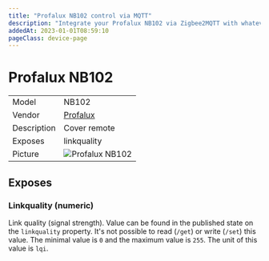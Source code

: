 ```yaml
---
title: "Profalux NB102 control via MQTT"
description: "Integrate your Profalux NB102 via Zigbee2MQTT with whatever smart home infrastructure you are using without the vendor's bridge or gateway."
addedAt: 2023-01-01T08:59:10
pageClass: device-page
---
```


<!-- !!!! -->
<!-- ATTENTION: This file is auto-generated through docgen! -->
<!-- You can only edit the "Notes"-Section between the two comment lines "Notes BEGIN" and "Notes END". -->
<!-- Do not use h1 or h2 heading within "## Notes"-Section. -->
<!-- !!!! -->

# Profalux NB102

|     |     |
|-----|-----|
| Model | NB102  |
| Vendor  | [Profalux](/supported-devices/#v=Profalux)  |
| Description | Cover remote |
| Exposes | linkquality |
| Picture | ![Profalux NB102](https://www.zigbee2mqtt.io/images/devices/NB102.png) |


<!-- Notes BEGIN: You can edit here. Add "## Notes" headline if not already present. -->


<!-- Notes END: Do not edit below this line -->




## Exposes

### Linkquality (numeric)
Link quality (signal strength).
Value can be found in the published state on the `linkquality` property.
It's not possible to read (`/get`) or write (`/set`) this value.
The minimal value is `0` and the maximum value is `255`.
The unit of this value is `lqi`.

